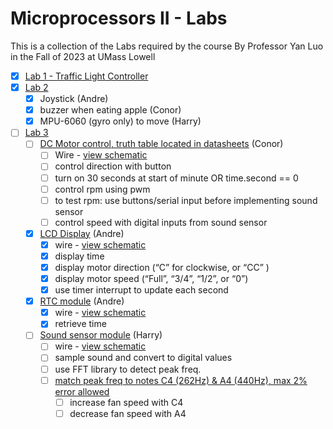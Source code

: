 # Microprocessors II - Labs

This is a collection of the Labs required by the course By Professor Yan Luo in the Fall of 2023 at UMass Lowell

- [x] [Lab 1 - Traffic Light Controller](Lab1)
- [x] [Lab 2](Lab2)
  - [x] Joystick (Andre)
  - [x] buzzer when eating apple (Conor)
  - [x] MPU-6060 (gyro only) to move (Harry)
- [ ] [Lab 3](Lab3)
  - [ ] [DC Motor control, truth table located in datasheets](Lab3/datasheets/TIL293D.PDF) (Conor)
    - [ ] Wire - [view schematic](Lab3/schematics/lab3-schematic.png)
    - [ ] control direction with button
    - [ ] turn on 30 seconds at start of minute OR time.second == 0
    - [ ] control rpm using pwm
    - [ ] to test rpm: use buttons/serial input before implementing sound sensor
    - [ ] control speed with digital inputs from sound sensor
  - [x] [LCD Display](Lab3/datasheets/Lesson%2028%20LCD%20Display/) (Andre)
    - [x] wire - [view schematic](Lab3/schematics/lab3-schematic.png)
    - [x] display time
    - [x] display motor direction (“C” for clockwise, or “CC” ) 
    - [x] display motor speed (“Full”, “3/4”, “1/2”, or “0”)
    - [x] use timer interrupt to update each second
  - [x] [RTC module](Lab3/datasheets/Lesson%2033%20Real%20Time%20Clock%20Module/) (Andre)
    - [x] wire - [view schematic](Lab3/schematics/lab3-schematic.png)
    - [x] retrieve time
  - [ ] [Sound sensor module](Lab3/datasheets/Lesson%2016%20Large%20Microphone%20Module/) (Harry)
    - [ ] wire - [view schematic](Lab3/schematics/lab3-schematic.png)
    - [ ] sample sound and convert to digital values
    - [ ] use FFT library to detect peak freq.
    - [ ] [match peak freq to notes C4 (262Hz) & A4 (440Hz), max 2% error allowed](https://www.youtube.com/watch?v=rP0a7b9IXwU)
      - [ ] increase fan speed with C4
      - [ ] decrease fan speed with A4
